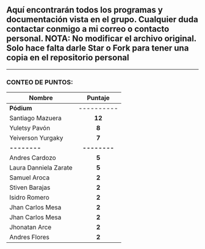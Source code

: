 ## Aquí encontrarán todos los programas y documentación vista en el grupo. Cualquier duda contactar conmigo a mi correo o contacto personal. NOTA: No modificar el archivo original. Solo hace falta darle Star o Fork para tener una copia en el repositorio personal

---

### **CONTEO DE PUNTOS**:

| Nombre                |   Puntaje    |
| --------------------- | :----------: |
| **Pódium**            |  ----------  |
| Santiago Mazuera      |    **12**    |
| Yuletsy Pavón         |    **8**     |
| Yeiverson Yurgaky     |    **7**     |
| **--------**          | **--------** |
| Andres Cardozo        |    **5**     |
| Laura Danniela Zarate |    **5**     |
| Samuel Aroca          |    **2**     |
| Stiven Barajas        |    **2**     |
| Isidro Romero         |    **2**     |
| Jhan Carlos Mesa      |    **2**     |
| Jhan Carlos Mesa      |    **2**     |
| Jhonatan Arce         |    **2**     |
| Andres Flores         |    **2**     |
